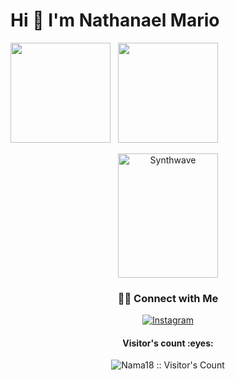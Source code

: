 <h1> Hi 👋 I'm Nathanael Mario </h1>

<!--
**Nama18/Nama18** is a ✨ _special_ ✨ repository because its `README.md` (this file) appears on your GitHub profile.

Here are some ideas to get you started:

- 🔭 I’m currently working on ...
- 🌱 I’m currently learning ...
- 👯 I’m looking to collaborate on ...
- 🤔 I’m looking for help with ...
- 💬 Ask me about ...
- 📫 How to reach me: ...
- 😄 Pronouns: ...
- ⚡ Fun fact: ...
-->
<p>
  <a href="https://github.com/Nama18/"><img src="https://github-readme-stats.vercel.app/api?username=Nama18&count_private=true&theme=algolia&show_icons=true" height="160" /></a>
  &nbsp
  <a href="https://github.com/Nama18/"><img src="https://github-readme-stats.vercel.app/api/top-langs/?username=Nama18&count_private=true&theme=algolia&layout=compact"         height="160" /></a>
</p>

<p align="center">
  <img src="https://thumbs.gfycat.com/FocusedFlawlessKronosaurus.webp" alt="Synthwave" frameborder='0' scrolling='no' allowfullscreen width='160' height='199'>
</p>





<h3 align="center"> 🤝🏻 Connect with Me </h3>


<p align="center">
    <a href="https://www.instagram.com/nathanael1803/"><img alt="Instagram" src="https://img.shields.io/badge/Instagram-nathanael1803-black?style=flat-square&logo=instagram"></a>
</p>


<h4 align="center">Visitor's count :eyes:</h4>

<p align="center"><img src="https://profile-counter.glitch.me/{Nama18}/count.svg" alt="Nama18 :: Visitor's Count" /></p>


